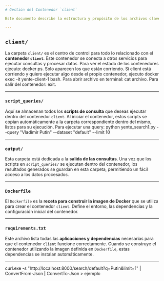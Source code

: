 ```yaml
---
# Gestión del Contenedor `client`

Este documento describe la estructura y propósito de los archivos clave dentro de la carpeta `client`, que gestiona las operaciones y la configuración del contenedor `client`.

---
```

## `client/`

La carpeta `client/` es el centro de control para todo lo relacionado con el **contenedor `client`**. Este contenedor se conecta a otros servicios para ejecutar consultas y procesar datos.
Para ver el estado de los contenedores ejecuto: docker ps. Solo aparecen los que están corriendo.
Si client está corriendo y quiero ejecutar algo desde el propio contenedor, ejecuto docker exec -it yente-client-1 bash.
Para abrir archivo en terminal: cat archivo.
Para salir del contenedor: exit.


---
### `script_queries/`

Aquí se almacenan todos los **scripts de consulta** que deseas ejecutar dentro del contenedor `client`. Al iniciar el contenedor, estos scripts se copian automáticamente a la carpeta correspondiente dentro del mismo, listos para su ejecución.
Para ejecutar una query:
python yente_search1.py --query "Vladimir Putin" --dataset "default" --limit 10

---
### `output/`

Esta carpeta está dedicada a la **salida de las consultas**. Una vez que los scripts en `script_queries/` se ejecutan dentro del contenedor, los resultados generados se guardan en esta carpeta, permitiendo un fácil acceso a los datos procesados.

---
### `Dockerfile`

El `Dockerfile` es la **receta para construir la imagen de Docker** que se utiliza para crear el contenedor `client`. Define el entorno, las dependencias y la configuración inicial del contenedor.

---
### `requirements.txt`

Este archivo lista todas las **aplicaciones y dependencias** necesarias para que el contenedor `client` funcione correctamente. Cuando se construye el contenedor utilizando la imagen definida en `Dockerfile`, estas dependencias se instalan automáticamente.


--------------------------------------------------------------------------------------------------------------------------------

curl.exe -s "http://localhost:8000/search/default?q=Putin&limit=1" | ConvertFrom-Json | ConvertTo-Json > ejemplo